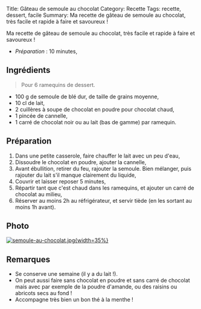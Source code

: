 Title: Gâteau de semoule au chocolat
Category: Recette
Tags: recette, dessert, facile
Summary: Ma recette de gâteau de semoule au chocolat, très facile et rapide à faire et savoureux !

Ma recette de gâteau de semoule au chocolat, très facile et rapide à faire et savoureux !

- *Préparation* : 10 minutes,


## Ingrédients
> Pour 6 ramequins de dessert.

- 100 g de semoule de blé dur, de taille de grains moyenne,
- 10 cl de lait,
- 2 cuillères à soupe de chocolat en poudre pour chocolat chaud,
- 1 pincée de cannelle,
- 1 carré de chocolat noir ou au lait (bas de gamme) par ramequin.


## Préparation

1. Dans une petite casserole, faire chauffer le lait avec un peu d'eau,
2. Dissoudre le chocolat en poudre, ajouter la cannelle,
3. Avant ébullition, retirer du feu, rajouter la semoule. Bien mélanger, puis rajouter du lait s'il manque clairement du liquide,
4. Couvrir et laisser reposer 5 minutes,
5. Répartir tant que c'est chaud dans les ramequins, et ajouter un carré de chocolat au milieu,
6. Réserver au moins 2h au réfrigérateur, et servir tiède (en les sortant au moins 1h avant).

## Photo
[![semoule-au-chocolat.jpg]({filename}images/semoule-au-chocolat.jpg){width=35%}]({filename}images/semoule-au-chocolat.jpg)

## Remarques
- Se conserve une semaine (il y a du lait !).
- On peut aussi faire sans chocolat en poudre et sans carré de chocolat mais avec par exemple de la poudre d'amande, ou des raisins ou abricots secs au fond !
- Accompagne très bien un bon thé à la menthe !
